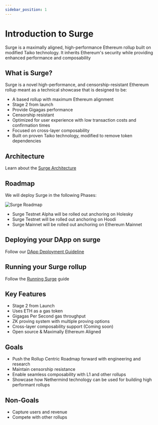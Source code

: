 ```yaml
---
sidebar_position: 1
---
```


# Introduction to Surge

Surge is a maximally aligned, high-performance Ethereum rollup built on modified Taiko technology. It inherits Ethereum's security while providing enhanced performance and composability

## What is Surge?

Surge is a novel high-performance, and censorship-resistant Ethereum rollup meant as a technical showcase that is designed to be:

- A based rollup with maximum Ethereum alignment
- Stage 2 from launch
- Provide Gigagas performance
- Censorship resistant
- Optimized for user experience with low transaction costs and confirmation times
- Focused on cross-layer composability
- Built on proven Taiko technology, modified to remove token dependencies

## Architecture

Learn about the [Surge Architecture](/About/architecture)

## Roadmap

We will deploy Surge in the following Phases:

![Surge Roadmap](/img/surge-roadmap.svg)

- Surge Testnet Alpha will be rolled out anchoring on Holesky
- Surge Testnet will be rolled out anchoring on Hoodi
- Surge Mainnet will be rolled out anchoring on Ethereum Mainnet 

## Deploying your DApp on surge

Follow our [DApp Deployment Guideline](/Guides/deploy-dapps/deploy-on-surge)

## Running your Surge rollup

Follow the [Running Surge](/running-surge) guide

## Key Features

- Stage 2 from Launch
- Uses ETH as a gas token
- Gigagas Per Second gas throughput
- ZK proving system with multiple proving options
- Cross-layer composability support (Coming soon)
- Open source & Maximally Ethereum Aligned

## Goals

- Push the Rollup Centric Roadmap forward with engineering and research
- Maintain censorship resistance
- Enable seamless composability with L1 and other rollups
- Showcase how Nethermind technology can be used for building high performant rollups

## Non-Goals

- Capture users and revenue
- Compete with other rollups
